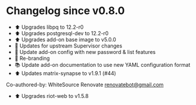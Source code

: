 # Changelog since v0.8.0
- :arrow_up: Upgrades libpq to 12.2-r0 
- :arrow_up: Upgrades postgresql-dev to 12.2-r0 
- :arrow_up: Upgrades add-on base image to v5.0.0 
- :hammer: Updates for upstream Supervisor changes 
- :hammer: Update add-on config with new password & list features 
- :hammer: Re-branding 
- :books: Update add-on documentation to use new YAML configuration format 
- :arrow_up: Updates matrix-synapse to v1.9.1 (#44)

Co-authored-by: WhiteSource Renovate <renovatebot@gmail.com> 
- :arrow_up: Upgrades riot-web to v1.5.8 
